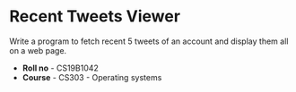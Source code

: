 # Recent Tweets Viewer

Write a program to fetch recent 5 tweets of an account and display them all on a web page.

- __Roll no__ - CS19B1042
- __Course__ - CS303 - Operating systems